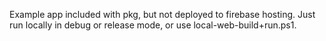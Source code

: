 Example app included with pkg, but not deployed to firebase hosting.
Just run locally in debug or release mode, or use local-web-build+run.ps1.